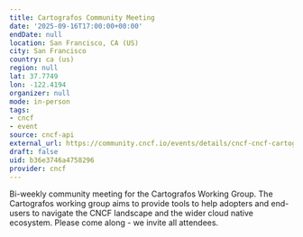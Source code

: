 ```yaml
---
title: Cartografos Community Meeting
date: '2025-09-16T17:00:00+00:00'
endDate: null
location: San Francisco, CA (US)
city: San Francisco
country: ca (us)
region: null
lat: 37.7749
lon: -122.4194
organizer: null
mode: in-person
tags:
- cncf
- event
source: cncf-api
external_url: https://community.cncf.io/events/details/cncf-cncf-cartografos-working-group-presents-cartografos-community-meeting-2025-09-16/
draft: false
uid: b36e3746a4758296
provider: cncf
---
```

Bi-weekly community meeting for the Cartografos Working Group.
The Cartografos working group aims to provide tools to help adopters and end-users to navigate the CNCF landscape and the wider cloud native ecosystem.
Please come along - we invite all attendees.
